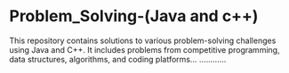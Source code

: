 # Problem_Solving-(Java and c++)
This repository contains solutions to various problem-solving challenges using Java and C++. It includes problems from competitive programming, data structures, algorithms, and coding platforms...
............

